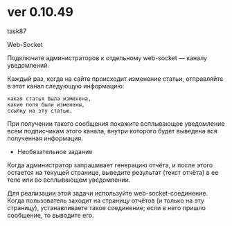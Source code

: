 # ver 0.10.49
task87

Web-Socket

Подключите администраторов к отдельному web-socket — каналу уведомлений.

Каждый раз, когда на сайте происходит изменение статьи, отправляйте в этот канал следующую информацию:

    какая статья была изменена,
    какие поля были изменены,
    ссылку на эту статью.

При получении такого сообщения покажите всплывающее уведомление всем подписчикам этого канала, внутри которого будет выведена вся полученная информация.


* Необязательное задание

Когда администратор запрашивает генерацию отчёта, и после этого остается на текущей странице, выведите результат (текст отчёта) в ее теле или во всплывающем уведомлении.

Для реализации этой задачи используйте web-socket-соединение. Когда пользователь заходит на страницу отчётов (и только на эту страницу), устанавливаете такое соединение; если в него пришло сообщение, то выводите его.